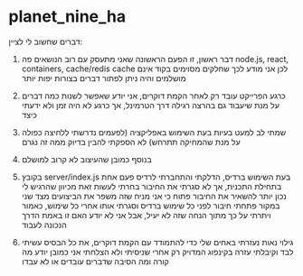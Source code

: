 # planet_nine_ha

דברים שחשוב לי לציין:
1. דבר ראשון, זו הפעם הראשונה שאני מתעסק עם רוב הנושאים פה
node.js, react, containers, cache/redis cache
לכן אני מודע לכך שחלקים מסוימים בקוד אינם מושלמים והיה ניתן לפתור דברים בצורות יפות יותר

2. כרגע הפרייקט עובד רק לאחר הקמת דוקרים, אני יודע שאפשר לשנות כמה דברים על מנת שיעבוד גם בהרצה רגילה דרך הטרמינל, אך כרגע לא היה זמן ולא ידעתי כיצד

3. שמתי לב למעט בעיות בעת השימוש באפליקציה (לפעמים נדרשתי ללחיצה כפולה על מנת שהמחיקה תתרחש)
 לא הספקתי להבין בדיוק ממה זה נגרם

 4. בנוסף כמובן שהעיצוב לא קרוב למושלם

 5.  בקובץ server/index.js
 בעת השימוש ברדיס, הדלקתי והתחברתי לרדיס פעם אחת בתחילת התכנית, אך לא סגרתי את החיבור
 בחרתי לעשות זאת מכיוון שהרגיש לי נכון יותר להשאיר את החיבור פתוח כי אני מניח שזה משפר את הביצועים
 מצד שני במקור פתחתי חיבור לפני כל שימוש ברדיס וסגרתי אותו אחרי כל שימוש, כאמור ויתרתי על כך מתוך הנחה שזה לא יעיל, אבל אני לא יודע האם זו באמת הדרך הנכונה לעבוד

6. גילוי נאות
נעזרתי באחים שלי כדי להתמודד עם הקמת דוקרים, את כל הבסיס עשיתי לבד וקיבלתי עזרה בקינפוג המדויק רק אחרי שניסיתי ולא הצלחתי
אני כמובן יודע מה קורה ומה הסיבה שדברים עובדים או לא עבדו